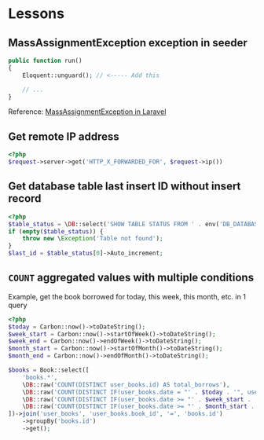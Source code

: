 # Lessons

## MassAssignmentException exception in seeder

```php
public function run()
{
    Eloquent::unguard(); // <----- Add this

    // ...
}
```

Reference: [MassAssignmentException in Laravel](http://stackoverflow.com/questions/22280136/massassignmentexception-in-laravel/25566046#25566046)

## Get remote IP address

```php
<?php
$request->server->get('HTTP_X_FORWARDED_FOR', $request->ip())
```

## Get database table last insert ID without insert record

```php
<?php
$table_status = \DB::select('SHOW TABLE STATUS FROM ' . env('DB_DATABASE') . ' WHERE Name = "table_name"');
if (empty($table_status)) {
	throw new \Exception('Table not found');
}
$last_id = $table_status[0]->Auto_increment;
```

## `COUNT` aggregated values with multiple conditions

Example, get the book borrowed for today, this week, this month, etc. in 1 query

```php
<?php
$today = Carbon::now()->toDateString();
$week_start = Carbon::now()->startOfWeek()->toDateString();
$week_end = Carbon::now()->endOfWeek()->toDateString();
$month_start = Carbon::now()->startOfMonth()->toDateString();
$month_end = Carbon::now()->endOfMonth()->toDateString();

$books = Book::select([
	'books.*',
	\DB::raw('COUNT(DISTINCT user_books.id) AS total_borrows'),
	\DB::raw('COUNT(DISTINCT IF(user_books.date = "' . $today . '", user_books.id, NULL)) AS today_borrows'),
	\DB::raw('COUNT(DISTINCT IF(user_books.date >= "' . $week_start . '" AND user_books.date <= "' . $week_end . '", user_books.id, NULL)) AS week_borrows'),
	\DB::raw('COUNT(DISTINCT IF(user_books.date >= "' . $month_start . '" AND user_books.date <= "' . $month_end . '", user_books.id, NULL)) AS month_borrows'),
])->join('user_books', 'user_books.book_id', '=', 'books.id')
	->groupBy('books.id')
	->get();
```
